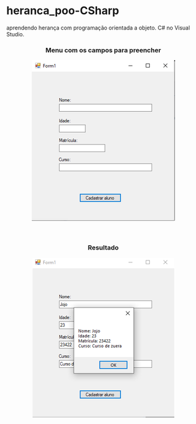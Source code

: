 # heranca_poo-CSharp
aprendendo herança com programação orientada a objeto. C# no Visual Studio.

<div align="center">
  <h3>Menu com os campos para preencher</h3>
  <img src="imagensAPP/1.png">
</div>
<br><br>
<div align="center">
  <h3>Resultado</h3>
  <img src="imagensAPP/2.png">
</div>
